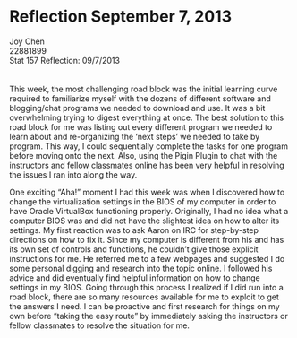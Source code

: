 Reflection September 7, 2013
=============
Joy Chen <br>
22881899 <br>
Stat 157 Reflection: 09/7/2013 
<br><br>
<br>
This week, the most challenging road block was the initial learning curve required to familiarize myself with the
dozens of different software and blogging/chat programs we needed to download and use. It was a bit overwhelming trying
to digest everything at once. The best solution to this road block for me was listing out every different program we
needed to learn about and re-organizing the ‘next steps’ we needed to take by program. This way, I could sequentially
complete the tasks for one program before moving onto the next. Also, using the Pigin Plugin to chat with the instructors
and fellow classmates online has been very helpful in resolving the issues I ran into along the way.

One exciting “Aha!” moment I had this week was when I discovered how to change the virtualization settings in the
BIOS of my computer in order to have Oracle VirtualBox functioning properly. Originally, I had no idea what a computer
BIOS was and did not have the slightest idea on how to alter its settings. My first reaction was to ask Aaron on IRC
for step-by-step directions on how to fix it. Since my computer is different from his and has its own set of controls
and functions, he couldn’t give those explicit instructions for me. He referred me to a few webpages and suggested I
do some personal digging and research into the topic online. I followed his advice and did eventually find helpful
information on how to change settings in my BIOS. Going through this process I realized if I did run into a road block,
there are so many resources available for me to exploit to get the answers I need. I can be proactive and first research
for things on my own before “taking the easy route” by immediately asking the instructors or fellow classmates to
resolve the situation for me.
